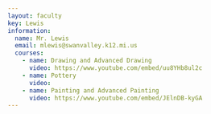 ```yaml
---
layout: faculty
key: Lewis
information:
  name: Mr. Lewis
  email: mlewis@swanvalley.k12.mi.us
  courses:
    - name: Drawing and Advanced Drawing
      video: https://www.youtube.com/embed/uu8YHb8ul2c
    - name: Pottery
      video:
    - name: Painting and Advanced Painting
      video: https://www.youtube.com/embed/JElnDB-kyGA
---
```

